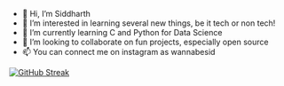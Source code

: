 - 👋 Hi, I’m Siddharth
- 👀 I’m interested in learning several new things, be it tech or non tech!
- 🌱 I’m currently learning C and Python for Data Science
- 💞️ I’m looking to collaborate on fun projects, especially open source
- 📫 You can connect me on instagram as wannabesid


[![GitHub Streak](https://github-readme-streak-stats.herokuapp.com?user=why-sid&theme=nightowl&date_format=M%20j%5B%2C%20Y%5D)](https://git.io/streak-stats)
<!---
why-sid/why-sid is a ✨ special ✨ repository because its `README.md` (this file) appears on your GitHub profile.
You can click the Preview link to take a look at your changes.
--->
